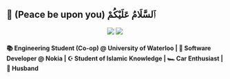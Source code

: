 ##  👋 (Peace be upon you) ٱلسَّلَامُ عَلَيْكُمْ

<div align="center">
  <a href="https://linkedin.com/in/ammarahmed2203"><img src="https://img.shields.io/badge/Ammar%20Ahmed-white?style=for-the-badge&logo=linkedin&logoColor=blue"/></a>
  <a href="https://ammarahmed.ca"><img src="https://img.shields.io/badge/ammarahmed.ca-white?style=for-the-badge&logo=react&logoColor=blue"/></a>
</div>

#### 📚 Engineering Student (Co-op) @ University of Waterloo | 💼 Software Developer @ Nokia | ☪️ Student of Islamic Knowledge | 🏎️ Car Enthusiast | 💍 Husband
<!-- ### 👨🏾‍💻 A little bit about me
- 📚 Studying Engineering @ University of Waterloo
- 💼 On Co-op as a Software Developer @ Nokia
- Previously @ AI Arena, HIRE Technologies, University of Waterloo
- Proficient in JavaScript, TypeScript, React and Node.js
- Currently learning C++

#### 📚 Education
Pursuing BASc. in Nanotechnology Engineering from the University of Waterloo. 
Currently completed 3rd year. 

#### Employment
Currently on co-op at Nokia as a Software Developer
#### Personal Interests

#### Technical

#### 📚 Engineering Student @ University of Waterloo
- Completed 3rd year
- Co-op program

#### 💼 Software Developer @ Nokia
- Working on re-usable React components for the NSP platform

#### ☪️ Lifelong Student of Islamic Knowledge
- Hafiz ul Quran (Memorized the Entire Quran in classical Arabic)
- 2nd year student in advanced Islamic studies

#### 🏎️ Car Enthusiast
- 2013 Acura TL SH-AWD (3.7L V6) -->
